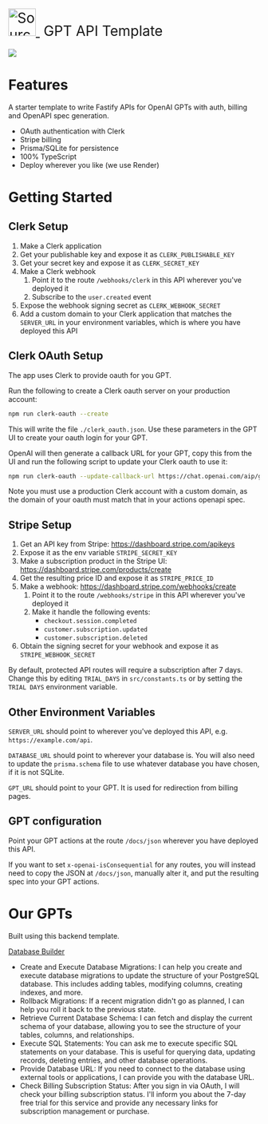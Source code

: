 <h1 style="font-weight:normal">
  <a href="https://sourcerer.io">
    <img src=https://www.enginelabs.ai/content/images/2023/09/Group-10.png alt="Sourcerer" width=55>
  </a>
  &nbsp;GPT API Template&nbsp;
</h1>

[![](https://dcbadge.vercel.app/api/server/mBFfcG2Q)](https://discord.gg/mBFfcG2Q)

# Features

A starter template to write Fastify APIs for OpenAI GPTs with auth, billing and OpenAPI spec generation.

- OAuth authentication with Clerk
- Stripe billing
- Prisma/SQLite for persistence
- 100% TypeScript
- Deploy wherever you like (we use Render)

# Getting Started

## Clerk Setup

1. Make a Clerk application
2. Get your publishable key and expose it as `CLERK_PUBLISHABLE_KEY`
3. Get your secret key and expose it as `CLERK_SECRET_KEY`
4. Make a Clerk webhook
   1. Point it to the route `/webhooks/clerk` in this API wherever you've deployed it
   2. Subscribe to the `user.created` event
5. Expose the webhook signing secret as `CLERK_WEBHOOK_SECRET`
6. Add a custom domain to your Clerk application that matches the `SERVER_URL` in your environment variables, which is where you have deployed this API

## Clerk OAuth Setup

The app uses Clerk to provide oauth for you GPT.

Run the following to create a Clerk oauth server on your production account:

```bash
npm run clerk-oauth --create
```

This will write the file `./clerk_oauth.json`. Use these parameters in the GPT UI to create your oauth login for your GPT.

OpenAI will then generate a callback URL for your GPT, copy this from the UI and run the following script to update
your Clerk oauth to use it:

```bash
npm run clerk-oauth --update-callback-url https://chat.openai.com/aip/g-123/oauth/callback
```

Note you must use a production Clerk account with a custom domain, as the domain of your oauth must match that in your
actions openapi spec.

## Stripe Setup

1. Get an API key from Stripe: https://dashboard.stripe.com/apikeys
2. Expose it as the env variable `STRIPE_SECRET_KEY`
3. Make a subscription product in the Stripe UI: https://dashboard.stripe.com/products/create
4. Get the resulting price ID and expose it as `STRIPE_PRICE_ID`
5. Make a webhook: https://dashboard.stripe.com/webhooks/create
   1. Point it to the route `/webhooks/stripe` in this API wherever you've deployed it
   2. Make it handle the following events:
      - `checkout.session.completed`
      - `customer.subscription.updated`
      - `customer.subscription.deleted`
6. Obtain the signing secret for your webhook and expose it as `STRIPE_WEBHOOK_SECRET`

By default, protected API routes will require a subscription after 7 days.
Change this by editing `TRIAL_DAYS` in `src/constants.ts` or by setting the `TRIAL DAYS`
environment variable.

## Other Environment Variables

`SERVER_URL` should point to wherever you've deployed this API,
e.g. `https://example.com/api`.

`DATABASE_URL` should point to wherever your database is.
You will also need to update the `prisma.schema` file to use whatever database
you have chosen, if it is not SQLite.

`GPT_URL` should point to your GPT. It is used for redirection from billing pages.

## GPT configuration

Point your GPT actions at the route `/docs/json` wherever you have deployed this API.

If you want to set `x-openai-isConsequential` for any routes, you will instead need
to copy the JSON at `/docs/json`, manually alter it, and put the resulting spec
into your GPT actions.

# Our GPTs

Built using this backend template.

[Database Builder](https://chat.openai.com/g/g-A3ueeULl8-database-builder)

- Create and Execute Database Migrations: I can help you create and execute database migrations to update the structure of your PostgreSQL database. This includes adding tables, modifying columns, creating indexes, and more.
- Rollback Migrations: If a recent migration didn't go as planned, I can help you roll it back to the previous state.
- Retrieve Current Database Schema: I can fetch and display the current schema of your database, allowing you to see the structure of your tables, columns, and relationships.
- Execute SQL Statements: You can ask me to execute specific SQL statements on your database. This is useful for querying data, updating records, deleting entries, and other database operations.
- Provide Database URL: If you need to connect to the database using external tools or applications, I can provide you with the database URL.
- Check Billing Subscription Status: After you sign in via OAuth, I will check your billing subscription status. I'll inform you about the 7-day free trial for this service and provide any necessary links for subscription management or purchase.

